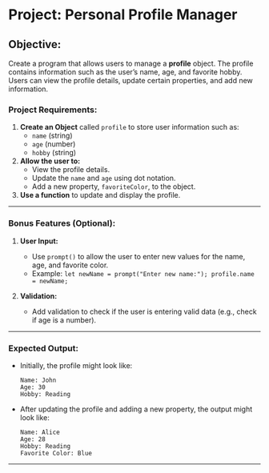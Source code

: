 # **Project: Personal Profile Manager**

## **Objective:**
Create a program that allows users to manage a **profile** object. The profile contains information such as the user’s name, age, and favorite hobby. Users can view the profile details, update certain properties, and add new information.

### **Project Requirements:**

1. **Create an Object** called `profile` to store user information such as:
   - `name` (string)
   - `age` (number)
   - `hobby` (string)
2. **Allow the user to:**
   - View the profile details.
   - Update the `name` and `age` using dot notation.
   - Add a new property, `favoriteColor`, to the object.
3. **Use a function** to update and display the profile.

---
<!-- 
### **Step-by-Step Instructions:**

1. **Create the Profile Object:**

   Create an object called `profile` to store basic information about the user.

   ```javascript
   let profile = {
       name: "John",
       age: 30,
       hobby: "Reading"
   };
   ```

2. **Display Profile Details:**

   Create a function to display the current details of the profile.

   ```javascript
   function displayProfile() {
       console.log("Name: " + profile.name);
       console.log("Age: " + profile.age);
       console.log("Hobby: " + profile.hobby);
       if (profile.favoriteColor) {
           console.log("Favorite Color: " + profile.favoriteColor);
       }
   }

   displayProfile(); // Call the function to display profile details
   ```

3. **Update Profile Properties:**

   Create a function that allows the user to update the `name` and `age` properties.

   ```javascript
   function updateProfile(newName, newAge) {
       profile.name = newName;
       profile.age = newAge;
       console.log("Profile updated successfully.");
   }

   // Example usage:
   updateProfile("Alice", 28); // Update name and age
   displayProfile(); // Display the updated profile
   ```

4. **Add a New Property:**

   Add a new property, `favoriteColor`, to the `profile` object.

   ```javascript
   function addFavoriteColor(color) {
       profile.favoriteColor = color;
       console.log("Favorite color added successfully.");
   }

   // Example usage:
   addFavoriteColor("Blue");
   displayProfile(); // Display the profile with the new property
   ```

---

### **Complete Code Example:**

```javascript
// Step 1: Create the profile object
let profile = {
    name: "John",
    age: 30,
    hobby: "Reading"
};

// Step 2: Function to display the profile details
function displayProfile() {
    console.log("Name: " + profile.name);
    console.log("Age: " + profile.age);
    console.log("Hobby: " + profile.hobby);
    if (profile.favoriteColor) {
        console.log("Favorite Color: " + profile.favoriteColor);
    }
}

// Step 3: Function to update name and age
function updateProfile(newName, newAge) {
    profile.name = newName;
    profile.age = newAge;
    console.log("Profile updated successfully.");
}

// Step 4: Function to add a new property (favorite color)
function addFavoriteColor(color) {
    profile.favoriteColor = color;
    console.log("Favorite color added successfully.");
}

// Example usage:
displayProfile(); // Display initial profile

updateProfile("Alice", 28); // Update name and age
displayProfile(); // Display updated profile

addFavoriteColor("Blue"); // Add favorite color
displayProfile(); // Display profile with new property
```

--- -->

### **Bonus Features (Optional):**

1. **User Input:**
   - Use `prompt()` to allow the user to enter new values for the name, age, and favorite color.
   - Example: `let newName = prompt("Enter new name:"); profile.name = newName;`

2. **Validation:**
   - Add validation to check if the user is entering valid data (e.g., check if age is a number).

---

### **Expected Output:**

- Initially, the profile might look like:
  ```
  Name: John
  Age: 30
  Hobby: Reading
  ```

- After updating the profile and adding a new property, the output might look like:
  ```
  Name: Alice
  Age: 28
  Hobby: Reading
  Favorite Color: Blue
  ```

---
